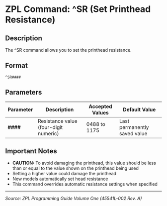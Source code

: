 # ZPL Command: ^SR (Set Printhead Resistance)

## Description
The ^SR command allows you to set the printhead resistance.

## Format
```
^SR####
```

## Parameters
| Parameter | Description | Accepted Values | Default Value |
|-----------|-------------|----------------|---------------|
| **####** | Resistance value (four-digit numeric) | 0488 to 1175 | Last permanently saved value |

## Important Notes
- **CAUTION:** To avoid damaging the printhead, this value should be less than or equal to the value shown on the printhead being used
- Setting a higher value could damage the printhead
- New models automatically set head resistance
- This command overrides automatic resistance settings when specified

---
*Source: ZPL Programming Guide Volume One (45541L-002 Rev. A)*